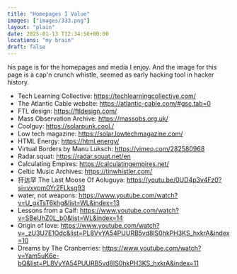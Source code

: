 ```yaml
---
title: "Homepages I Value"
images: ["images/333.png"]
layout: "plain"
date: 2025-01-13 T12:34:56+00:00
locations: "my brain"
draft: false
---
```

his page is for the homepages and media I enjoy.
And the image for this page is a cap'n crunch whistle, seemed as early hacking tool in hacker history.


- Tech Learning Collective: https://techlearningcollective.com/
- The Atlantic Cable website: https://atlantic-cable.com/#gsc.tab=0
- FTL design: https://ftldesign.com/
- Mass Observation Archive: https://massobs.org.uk/
- Coolguy: https://solarpunk.cool./
- Low tech magazine: https://solar.lowtechmagazine.com/
- HTML Energy: https://html.energy/
- Virtual Borders by Manu Luksch: https://vimeo.com/282580968
- Radar.squat: https://radar.squat.net/en
- Calculating Empires: https://calculatingempires.net/
- Celtic Music Archives: https://tinwhistler.com/
- 犴达罕 The Last Moose Of Aoluguya: https://youtu.be/0UD4p3v4Fz0?si=vxvpm0Yr2FLksg93
- water, not weapons: https://www.youtube.com/watch?v=U_gxTsT6khg&list=WL&index=13
- Lessons from a Calf: https://www.youtube.com/watch?v=SBeUhZ0L_b0&list=WL&index=14
- Origin of love: https://www.youtube.com/watch?v=_zU3U7E1Odc&list=PL8VvYA54PUURB5vd8lS0hkPH3KS_hxkrA&index=10
- Dreams by The Cranberries: https://www.youtube.com/watch?v=Yam5uK6e-bQ&list=PL8VvYA54PUURB5vd8lS0hkPH3KS_hxkrA&index=11


